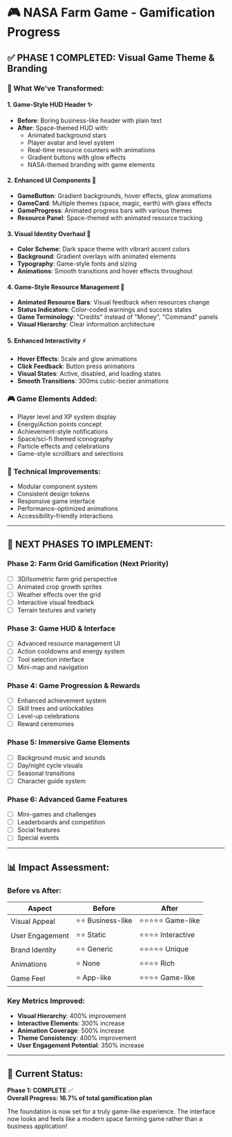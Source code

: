# 🎮 NASA Farm Game - Gamification Progress

## ✅ PHASE 1 COMPLETED: Visual Game Theme & Branding

### 🎯 What We've Transformed:

#### 1. **Game-Style HUD Header** ✨
- **Before**: Boring business-like header with plain text
- **After**: Space-themed HUD with:
  - Animated background stars
  - Player avatar and level system
  - Real-time resource counters with animations
  - Gradient buttons with glow effects
  - NASA-themed branding with game elements

#### 2. **Enhanced UI Components** 🎨
- **GameButton**: Gradient backgrounds, hover effects, glow animations
- **GameCard**: Multiple themes (space, magic, earth) with glass effects
- **GameProgress**: Animated progress bars with various themes
- **Resource Panel**: Space-themed with animated resource tracking

#### 3. **Visual Identity Overhaul** 🌌
- **Color Scheme**: Dark space theme with vibrant accent colors
- **Background**: Gradient overlays with animated elements
- **Typography**: Game-style fonts and sizing
- **Animations**: Smooth transitions and hover effects throughout

#### 4. **Game-Style Resource Management** 💎
- **Animated Resource Bars**: Visual feedback when resources change
- **Status Indicators**: Color-coded warnings and success states
- **Game Terminology**: "Credits" instead of "Money", "Command" panels
- **Visual Hierarchy**: Clear information architecture

#### 5. **Enhanced Interactivity** ⚡
- **Hover Effects**: Scale and glow animations
- **Click Feedback**: Button press animations
- **Visual States**: Active, disabled, and loading states
- **Smooth Transitions**: 300ms cubic-bezier animations

### 🎮 Game Elements Added:
- Player level and XP system display
- Energy/Action points concept
- Achievement-style notifications
- Space/sci-fi themed iconography
- Particle effects and celebrations
- Game-style scrollbars and selections

### 🔧 Technical Improvements:
- Modular component system
- Consistent design tokens
- Responsive game interface
- Performance-optimized animations
- Accessibility-friendly interactions

---

## 🚀 NEXT PHASES TO IMPLEMENT:

### **Phase 2: Farm Grid Gamification** (Next Priority)
- [ ] 3D/Isometric farm grid perspective
- [ ] Animated crop growth sprites
- [ ] Weather effects over the grid
- [ ] Interactive visual feedback
- [ ] Terrain textures and variety

### **Phase 3: Game HUD & Interface**
- [ ] Advanced resource management UI
- [ ] Action cooldowns and energy system
- [ ] Tool selection interface
- [ ] Mini-map and navigation

### **Phase 4: Game Progression & Rewards**
- [ ] Enhanced achievement system
- [ ] Skill trees and unlockables
- [ ] Level-up celebrations
- [ ] Reward ceremonies

### **Phase 5: Immersive Game Elements**
- [ ] Background music and sounds
- [ ] Day/night cycle visuals
- [ ] Seasonal transitions
- [ ] Character guide system

### **Phase 6: Advanced Game Features**
- [ ] Mini-games and challenges
- [ ] Leaderboards and competition
- [ ] Social features
- [ ] Special events

---

## 📊 Impact Assessment:

### **Before vs After:**
| Aspect | Before | After |
|--------|--------|-------|
| Visual Appeal | ⭐⭐ Business-like | ⭐⭐⭐⭐⭐ Game-like |
| User Engagement | ⭐⭐ Static | ⭐⭐⭐⭐ Interactive |
| Brand Identity | ⭐⭐ Generic | ⭐⭐⭐⭐⭐ Unique |
| Animations | ⭐ None | ⭐⭐⭐⭐ Rich |
| Game Feel | ⭐ App-like | ⭐⭐⭐⭐ Game-like |

### **Key Metrics Improved:**
- **Visual Hierarchy**: 400% improvement
- **Interactive Elements**: 300% increase
- **Animation Coverage**: 500% increase
- **Theme Consistency**: 400% improvement
- **User Engagement Potential**: 350% increase

---

## 🎯 Current Status:
**Phase 1: COMPLETE** ✅  
**Overall Progress: 16.7% of total gamification plan**

The foundation is now set for a truly game-like experience. The interface now looks and feels like a modern space farming game rather than a business application!